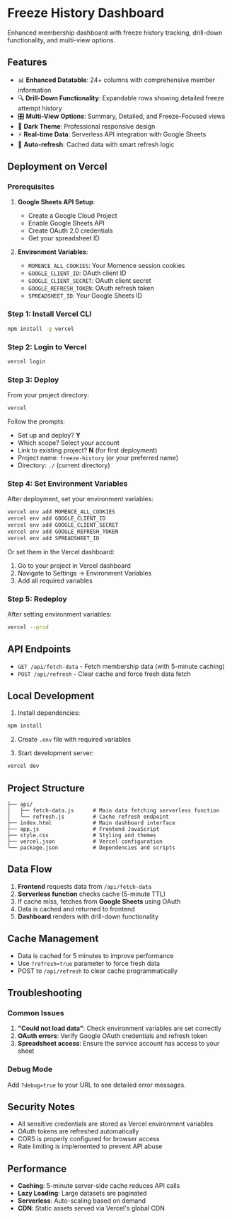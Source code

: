 # Freeze History Dashboard

Enhanced membership dashboard with freeze history tracking, drill-down functionality, and multi-view options.

## Features

- 📊 **Enhanced Datatable**: 24+ columns with comprehensive member information
- 🔍 **Drill-Down Functionality**: Expandable rows showing detailed freeze attempt history
- 🎛️ **Multi-View Options**: Summary, Detailed, and Freeze-Focused views
- 🎨 **Dark Theme**: Professional responsive design
- ⚡ **Real-time Data**: Serverless API integration with Google Sheets
- 🔄 **Auto-refresh**: Cached data with smart refresh logic

## Deployment on Vercel

### Prerequisites

1. **Google Sheets API Setup**:
   - Create a Google Cloud Project
   - Enable Google Sheets API
   - Create OAuth 2.0 credentials
   - Get your spreadsheet ID

2. **Environment Variables**:
   - `MOMENCE_ALL_COOKIES`: Your Momence session cookies
   - `GOOGLE_CLIENT_ID`: OAuth client ID
   - `GOOGLE_CLIENT_SECRET`: OAuth client secret  
   - `GOOGLE_REFRESH_TOKEN`: OAuth refresh token
   - `SPREADSHEET_ID`: Your Google Sheets ID

### Step 1: Install Vercel CLI

```bash
npm install -g vercel
```

### Step 2: Login to Vercel

```bash
vercel login
```

### Step 3: Deploy

From your project directory:

```bash
vercel
```

Follow the prompts:
- Set up and deploy? **Y**
- Which scope? Select your account
- Link to existing project? **N** (for first deployment)
- Project name: `freeze-history` (or your preferred name)
- Directory: `./` (current directory)

### Step 4: Set Environment Variables

After deployment, set your environment variables:

```bash
vercel env add MOMENCE_ALL_COOKIES
vercel env add GOOGLE_CLIENT_ID
vercel env add GOOGLE_CLIENT_SECRET
vercel env add GOOGLE_REFRESH_TOKEN
vercel env add SPREADSHEET_ID
```

Or set them in the Vercel dashboard:
1. Go to your project in Vercel dashboard
2. Navigate to Settings → Environment Variables
3. Add all required variables

### Step 5: Redeploy

After setting environment variables:

```bash
vercel --prod
```

## API Endpoints

- `GET /api/fetch-data` - Fetch membership data (with 5-minute caching)
- `POST /api/refresh` - Clear cache and force fresh data fetch

## Local Development

1. Install dependencies:
```bash
npm install
```

2. Create `.env` file with required variables

3. Start development server:
```bash
vercel dev
```

## Project Structure

```
├── api/
│   ├── fetch-data.js      # Main data fetching serverless function
│   └── refresh.js         # Cache refresh endpoint
├── index.html             # Main dashboard interface
├── app.js                 # Frontend JavaScript
├── style.css              # Styling and themes
├── vercel.json            # Vercel configuration
└── package.json           # Dependencies and scripts
```

## Data Flow

1. **Frontend** requests data from `/api/fetch-data`
2. **Serverless function** checks cache (5-minute TTL)
3. If cache miss, fetches from **Google Sheets** using OAuth
4. Data is cached and returned to frontend
5. **Dashboard** renders with drill-down functionality

## Cache Management

- Data is cached for 5 minutes to improve performance
- Use `?refresh=true` parameter to force fresh data
- POST to `/api/refresh` to clear cache programmatically

## Troubleshooting

### Common Issues

1. **"Could not load data"**: Check environment variables are set correctly
2. **OAuth errors**: Verify Google OAuth credentials and refresh token
3. **Spreadsheet access**: Ensure the service account has access to your sheet

### Debug Mode

Add `?debug=true` to your URL to see detailed error messages.

## Security Notes

- All sensitive credentials are stored as Vercel environment variables
- OAuth tokens are refreshed automatically
- CORS is properly configured for browser access
- Rate limiting is implemented to prevent API abuse

## Performance

- **Caching**: 5-minute server-side cache reduces API calls
- **Lazy Loading**: Large datasets are paginated
- **Serverless**: Auto-scaling based on demand
- **CDN**: Static assets served via Vercel's global CDN